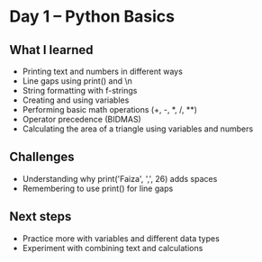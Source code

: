 
# Day 1 – Python Basics

## What I learned
- Printing text and numbers in different ways
- Line gaps using print() and \n
- String formatting with f-strings
- Creating and using variables
- Performing basic math operations (+, -, *, /, **) 
- Operator precedence (BIDMAS)
- Calculating the area of a triangle using variables and numbers

## Challenges
- Understanding why print('Faiza', ',', 26) adds spaces
- Remembering to use print() for line gaps

## Next steps
- Practice more with variables and different data types
- Experiment with combining text and calculations
